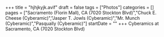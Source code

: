+++
title = "hjhjkyjk.avif"
draft = false
tags = ["Photos"]
categories = []
pages = ["Sacramento (Florin Mall), CA (7020 Stockton Blvd)","Chuck E. Cheese (Cyberamic)","Jasper T. Jowls (Cyberamic)","Mr. Munch (Cyberamic)","Pasqually (Cyberamic)"]
startDate = ""
+++
Cyberamics at Sacramento, CA (7020 Stockton Blvd)

